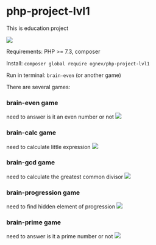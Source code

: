 # php-project-lvl1
This is education project

<a href="https://codeclimate.com/github/0gnev/php-project-lvl1/maintainability"><img 
src="https://api.codeclimate.com/v1/badges/93ff1e3d74b67fd9ce92/maintainability" /></a>


Requirements: PHP >= 7.3, composer

Install:
`composer global require ognev/php-project-lvl1`

Run in terminal: `brain-even` (or another game)

There are several games:

### brain-even game

need to answer is it an even number or not
<a href="https://asciinema.org/a/eZavz5V2z8p1Ne7Ovf8BY1Q5s" target="_blank"><img src="https://asciinema.org/a/eZavz5V2z8p1Ne7Ovf8BY1Q5s.svg" /></a>

### brain-calc game

need to calculate little expression
<a href="https://asciinema.org/a/9qnBRpLBke8Os9X4Je2pvbbXE" target="_blank"><img src="https://asciinema.org/a/9qnBRpLBke8Os9X4Je2pvbbXE.svg" /></a>

### brain-gcd game

need to calculate the greatest common divisor
<a href="https://asciinema.org/a/BJjVx7CapyoGQf66q89JVtuwZ" target="_blank"><img src="https://asciinema.org/a/BJjVx7CapyoGQf66q89JVtuwZ.svg" /></a>

### brain-progression game

need to find hidden element of progression
<a href="https://asciinema.org/a/uxWNsQ0mu1XL2bONfoWHGaNZ5" target="_blank"><img src="https://asciinema.org/a/uxWNsQ0mu1XL2bONfoWHGaNZ5.svg" /></a>

### brain-prime game

need to answer is it a prime number or not
<a href="https://asciinema.org/a/SkrWi3JcTg9DDDruPlLqJB6Zt" target="_blank"><img src="https://asciinema.org/a/SkrWi3JcTg9DDDruPlLqJB6Zt.svg" /></a>
